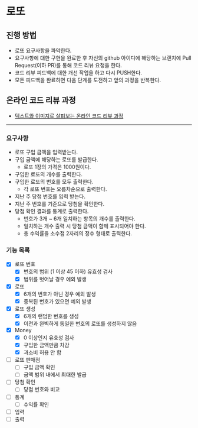 # 로또
## 진행 방법
* 로또 요구사항을 파악한다.
* 요구사항에 대한 구현을 완료한 후 자신의 github 아이디에 해당하는 브랜치에 Pull Request(이하 PR)를 통해 코드 리뷰 요청을 한다.
* 코드 리뷰 피드백에 대한 개선 작업을 하고 다시 PUSH한다.
* 모든 피드백을 완료하면 다음 단계를 도전하고 앞의 과정을 반복한다.

## 온라인 코드 리뷰 과정
* [텍스트와 이미지로 살펴보는 온라인 코드 리뷰 과정](https://github.com/next-step/nextstep-docs/tree/master/codereview)

***
### 요구사항
* 로또 구입 금액을 입력받는다.
* 구입 금액에 해당하는 로또를 발급한다.
    * 로또 1장의 가격은 1000원이다.
* 구입한 로또의 개수를 출력한다.
* 구입한 로또의 번호를 모두 출력한다.
    * 각 로또 번호는 오름차순으로 출력한다.
* 지난 주 당첨 번호를 입력 받는다.
* 지난 주 번호를 기준으로 당첨을 확인한다.
* 당첨 확인 결과를 통계로 출력한다.
    * 번호가 3개 ~ 6개 일치하는 항목의 개수를 출력한다.
    * 일치하는 개수 출력 시 당첨 금액이 함께 표시되어야 한다.
    * 총 수익률을 소수점 2자리의 정수 형태로 출력한다.

### 기능 목록
- [x] 로또 번호
    - [x] 번호의 범위 (1 이상 45 이하) 유효성 검사
    - [x] 범위를 벗어날 경우 예외 발생
- [x] 로또
  - [x] 6개의 번호가 아닌 경우 예외 발생
  - [x] 중복된 번호가 있으면 예외 발생
- [x] 로또 생성
  - [x] 6개의 랜덤한 번호를 생성
  - [x] 이전과 완벽하게 동일한 번호의 로또를 생성하지 않음
- [x] Money
  - [x] 0 이상인지 유효성 검사
  - [x] 구입한 금액만큼 차감
  - [x] 과소비 허용 안 함
- [ ] 로또 판매점
    - [ ] 구입 금액 확인
    - [ ] 금액 범위 내에서 최대한 발급
- [ ] 당첨 확인
    - [ ] 당첨 번호와 비교
- [ ] 통계
    - [ ] 수익률 확인
- [ ] 입력
- [ ] 출력